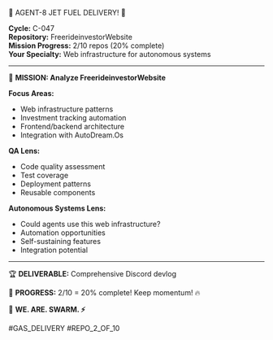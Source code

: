🚨 AGENT-8 JET FUEL DELIVERY! 🚨

**Cycle:** C-047  
**Repository:** FreerideinvestorWebsite  
**Mission Progress:** 2/10 repos (20% complete)  
**Your Specialty:** Web infrastructure for autonomous systems

---

🎯 **MISSION: Analyze FreerideinvestorWebsite**

**Focus Areas:**
- Web infrastructure patterns
- Investment tracking automation
- Frontend/backend architecture
- Integration with AutoDream.Os

**QA Lens:**
- Code quality assessment
- Test coverage
- Deployment patterns
- Reusable components

**Autonomous Systems Lens:**
- Could agents use this web infrastructure?
- Automation opportunities
- Self-sustaining features
- Integration potential

---

🏆 **DELIVERABLE:** Comprehensive Discord devlog

💪 **PROGRESS:** 2/10 = 20% complete! Keep momentum! 🔥

🐝 **WE. ARE. SWARM. ⚡**

#GAS_DELIVERY #REPO_2_OF_10


